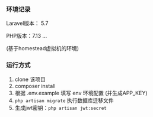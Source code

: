 ### 环境记录
Laravel版本： 5.7

PHP版本：7.13
...

(基于homestead虚拟机的环境)

### 运行方式
1. clone 该项目
2. composer install
3. 根据 .env.example 填写 env 环境配置 (并生成APP_KEY)
4. `php artisan migrate` 执行数据库迁移文件
5. 生成jwt密钥：`php artisan jwt:secret`

